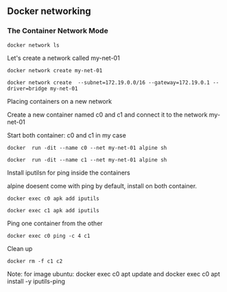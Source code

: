 ## Docker networking

### The Container Network Mode

    docker network ls

Let's create a network called my-net-01

    docker network create my-net-01

    docker network create  --subnet=172.19.0.0/16 --gateway=172.19.0.1 --driver=bridge my-net-01

Placing containers on a new network

Create a new container named c0 and c1 and connect it to the network my-net-01

Start both container: c0 and c1 in my case

    docker  run -dit --name c0 --net my-net-01 alpine sh

    docker  run -dit --name c1 --net my-net-01 alpine sh

Install iputilsn for ping inside the containers

alpine doesent come with ping by default, install on both container.

    docker exec c0 apk add iputils

    docker exec c1 apk add iputils

Ping one container from the other

    docker exec c0 ping -c 4 c1

Clean up

    docker rm -f c1 c2


Note: for image ubuntu: docker exec c0 apt update and docker exec c0 apt install -y iputils-ping





